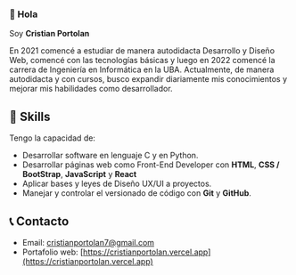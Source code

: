 ### 👋 Hola 

Soy **Cristian Portolan**

En 2021 comencé a estudiar de manera autodidacta Desarrollo y Diseño Web, comencé con las tecnologías básicas y luego en 2022 comencé la carrera de Ingeniería en Informática en la UBA. Actualmente, de manera autodidacta y con cursos, busco expandir diariamente mis conocimientos y mejorar mis habilidades como desarrollador.

## 🧠 Skills

Tengo la capacidad de:
* Desarrollar software en lenguaje C y en Python.
* Desarrollar páginas web como Front-End Developer con **HTML**, **CSS / BootStrap**, **JavaScript** y **React**
* Aplicar bases y leyes de Diseño UX/UI a proyectos.
* Manejar y controlar el versionado de código con **Git** y **GitHub**.

## 📞 Contacto

* Email: cristianportolan7@gmail.com
* Portafolio web: [https://cristianportolan.vercel.app](https://cristianportolan.vercel.app)
